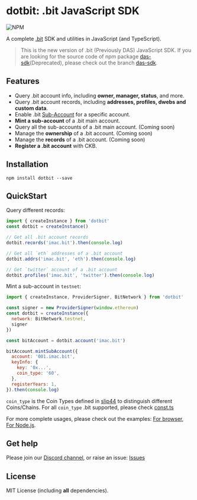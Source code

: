 dotbit: .bit JavaScript SDK
==================
![NPM](https://img.shields.io/npm/l/dotbit)

A complete [.bit](https://did.id) SDK and utilities in JavaScript (and TypeScript).

> This is the new version of .bit (Previously DAS) JavaScript SDK. If you are looking for the source code of npm package [das-sdk](https://www.npmjs.com/package/das-sdk)(Deprecated), please check out the branch [das-sdk](https://github.com/dotbitHQ/dotbit.js/tree/das-sdk).

## Features
- Query .bit account info, including **owner, manager, status**, and more.
- Query .bit account records, including **addresses, profiles, dwebs and custom data**.
- Enable .bit [Sub-Account](https://www.did.id/sub-account) for a specific account.
- **Mint a sub-account** of a .bit main account.
- Query all the sub-accounts of a .bit main account. (Coming soon)
- Manage the **ownership** of a .bit account. (Coming soon)
- Manage the **records** of a .bit account. (Coming soon)
- **Register a .bit account** with CKB.

## Installation
```shell
npm install dotbit --save
```

## QuickStart
Query different records:

```javascript
import { createInstance } from 'dotbit'
const dotbit = createInstance()

// Get all .bit account records
dotbit.records('imac.bit').then(console.log)

// Get all `eth` addresses of a .bit account
dotbit.addrs('imac.bit', 'eth').then(console.log)

// Get `twitter` account of a .bit account
dotbit.profiles('imac.bit', 'twitter').then(console.log)
```

Mint a sub-account in `testnet`:

```javascript
import { createInstance, ProviderSigner, BitNetwork } from 'dotbit'

const signer = new ProviderSigner(window.ethereum)
const dotbit = createInstance({
  network: BitNetwork.testnet,
  signer
})

const bitAccount = dotbit.account('imac.bit')

bitAccount.mintSubAccount({
  account: '001.imac.bit',
  keyInfo: {
    key: '0x...',
    coin_type: '60',
  },
  registerYears: 1,
}).then(console.log)
```
`coin_type` is the Coin Types defined in [slip44](https://github.com/satoshilabs/slips/blob/master/slip-0044.md) to distinguish different Coins/Chains. 
For all `coin_type` .bit supported, please check [const.ts](./src/const.ts) 

For more complete usages, please check out the examples: [For browser](./example/browser/index.js), [For Node.js](./example/node/index.js).

## Get help
Please join our [Discord channel](https://discord.gg/fVppR7z4ht), or raise an issue: [Issues](https://github.com/dotbitHQ/dotbit.js/issues)

## License
MIT License (including **all** dependencies).